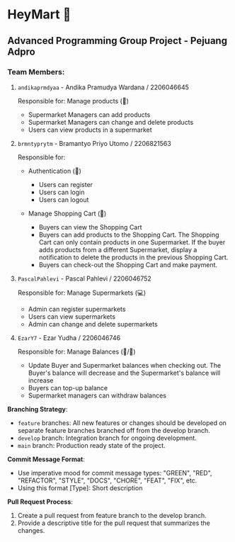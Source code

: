 # HeyMart 👋

## Advanced Programming Group Project - Pejuang Adpro

### Team Members:
1. `andikaprmdyaa` - Andika Pramudya Wardana / 2206046645

   Responsible for: Manage products (🍎)
    - Supermarket Managers can add products
    - Supermarket Managers can change and delete products
    - Users can view products in a supermarket

2. `brmntyprytm` - Bramantyo Priyo Utomo / 2206821563

   Responsible for:
    - Authentication (🧑‍)
        - Users can register
        - Users can login
        - Users can logout

    - Manage Shopping Cart (🧑‍)
        - Buyers can view the Shopping Cart
        - Buyers can add products to the Shopping Cart. The Shopping Cart can only contain products in one Supermarket. If the buyer adds products from a different Supermarket, display a notification to delete the products in the previous Shopping Cart.
        - Buyers can check-out the Shopping Cart and make payment.

3. `PascalPahlevi` - Pascal Pahlevi / 2206046752

   Responsible for: Manage Supermarkets (💻)
    - Admin can register supermarkets
    - Users can view supermarkets
    - Admin can change and delete supermarkets

4. `EzarY7` - Ezar Yudha / 2206046746

   Responsible for: Manage Balances (🍎/🧑‍)
    - Update Buyer and Supermarket balances when checking out. The Buyer's balance will decrease and the Supermarket's balance will increase
    - Buyers can top-up balance
    - Supermarket managers can withdraw balances

**Branching Strategy**:
* `feature` branches: All new features or changes should be developed on separate feature branches branched off from the develop branch.
* `develop` branch: Integration branch for ongoing development.
* `main` branch: Production ready state of the project.

**Commit Message Format**:
* Use imperative mood for commit message types: "GREEN", "RED", "REFACTOR", "STYLE", "DOCS", "CHORE", "FEAT", "FIX", etc.
* Using this format [Type]: Short description

**Pull Request Process**:
1. Create a pull request from feature branch to the develop branch.
2. Provide a descriptive title for the pull request that summarizes the changes.